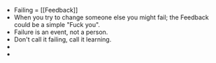 - Failing = [[Feedback]]
- When you try to change someone else you might fail; the Feedback could be a simple "Fuck you".
- Failure is an event, not a person.
- Don't call it failing, call it learning.
-
-
